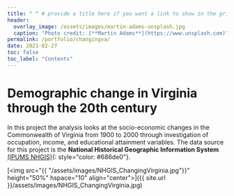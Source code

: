 ```yaml
---
title: " " # provide a title here if you want a link to show in the grid on the "Portfolio" landing page.
header:
  overlay_image: /assets/images/martin-adams-unsplash.jpg
  caption: "Photo credit: [**Martin Adams**](https://www.unsplash.com)"
permalink: /portfolio/changingva/
date: 2021-02-27
toc: false
toc_label: "Contents"
---
```


# Demographic change in Virginia through the 20th century

In this project the analysis looks at the socio-economic changes in the Commonwealth of Virginia from 1900 to 2000 through investigation of occupation, income, and educational attainment variables. The data source for this project is the **National Historical Geographic Information System** [(IPUMS NHGIS)](http://www.nhgis.org/){: style="color: #686de0"}.

[<img src="{{ "/assets/images/NHGIS_ChangingVirginia.jpg"}}"
height="50%" hspace="10" align="center">]({{ site.url }}/assets/images/NHGIS_ChangingVirginia.jpg)
